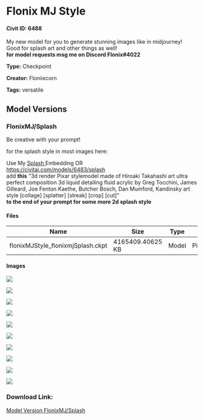 # Flonix MJ Style

#### Civit ID: 6488

<p>My new model for you to generate stunning images like in midjourney!<br />Good for splash art and other things as well!<br /><strong>for model requests msg me on Discord Flonix#4022</strong></p>

**Type:** Checkpoint

**Creator:** Floniixcorn

**Tags:** versatile

## Model Versions

### FlonixMJ/Splash

<p>Be creative with your prompt!</p><p>for the splash style in most images here:</p><p>Use My <a target="_blank" rel="ugc" href="https://civitai.com/models/6483/splash">Splash </a>Embedding OR<br /><a target="_blank" rel="ugc" href="https://civitai.com/models/6483/splash">https://civitai.com/models/6483/splash</a><br />add <strong>this</strong> "3d render Pixar stylemodel made of Hiroaki Takahashi art ultra perfect composition 3d liquid detailing fluid acrylic by Greg Tocchini, James Gilleard, Joe Fenton Kaethe, Butcher Bosch, Dan Mumford, Kandinsky art style [collage] [splatter] [streak] [crop] [cut]"<br /><strong>to the end of your prompt for some more 2d splash style</strong></p>

#### Files

| Name | Size | Type | Format | Download Url | AutoV1 | AutoV2 | SHA256 | CRC32 | BLAKE3 |
| --- | --- | --- | --- | --- | --- | --- | --- | --- | --- |
| flonixMJStyle_flonixmjSplash.ckpt | 4165409.40625 KB | Model | PickleTensor | https://civitai.com/api/download/models/7615 | 3115AFD3 | A7BD5AB091 | A7BD5AB091CCC786D14D82B03E9497785210C4213BD4FACC04FE17C547FCCCD8 | 66F08665 | 56F51F5DAD9268432CC6A12DD544A8CDBDC9EEB6DB857A6BDCC864B7A8B84BA1 |

#### Images

<p><img src="https://image.civitai.com/xG1nkqKTMzGDvpLrqFT7WA/ac89cfcf-1abb-44cc-d24a-3423a628a300/width=450/71426.jpeg" /></p>

<p><img src="https://image.civitai.com/xG1nkqKTMzGDvpLrqFT7WA/1ff09496-c570-4971-ad4f-03913be9f000/width=450/71439.jpeg" /></p>

<p><img src="https://image.civitai.com/xG1nkqKTMzGDvpLrqFT7WA/b70d71f9-181c-48ec-722c-3fcda3760300/width=450/71437.jpeg" /></p>

<p><img src="https://image.civitai.com/xG1nkqKTMzGDvpLrqFT7WA/6fa17c8e-4550-4c41-4865-275403bbe700/width=450/71440.jpeg" /></p>

<p><img src="https://image.civitai.com/xG1nkqKTMzGDvpLrqFT7WA/15199faf-1125-46d3-0d76-5e3231de4300/width=450/71423.jpeg" /></p>

<p><img src="https://image.civitai.com/xG1nkqKTMzGDvpLrqFT7WA/8c3b275d-97f0-4e5d-009c-11f4bc1c9a00/width=450/71434.jpeg" /></p>

<p><img src="https://image.civitai.com/xG1nkqKTMzGDvpLrqFT7WA/86be546f-d326-4106-b29b-14a7c819c900/width=450/71438.jpeg" /></p>

<p><img src="https://image.civitai.com/xG1nkqKTMzGDvpLrqFT7WA/1359b9d2-0d0d-4dab-cd37-369e2dbabc00/width=450/71436.jpeg" /></p>

<p><img src="https://image.civitai.com/xG1nkqKTMzGDvpLrqFT7WA/b21293e5-6f47-4941-2182-d9e0c013f600/width=450/71435.jpeg" /></p>

<p><img src="https://image.civitai.com/xG1nkqKTMzGDvpLrqFT7WA/2380c703-3183-4b6b-4af6-263ccd6ba400/width=450/71433.jpeg" /></p>

### Download Link:

[Model Version FlonixMJ/Splash](https://civitai.com/api/download/models/7615)

